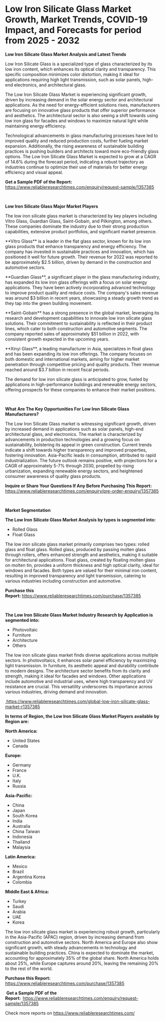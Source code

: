 <p><h1>Low Iron Silicate Glass Market Growth, Market Trends, COVID-19 Impact, and Forecasts for period from 2025 - 2032</h1></p><p><strong>Low Iron Silicate Glass Market Analysis and Latest Trends</strong></p>
<p><p>Low Iron Silicate Glass is a specialized type of glass characterized by its low iron content, which enhances its optical clarity and transparency. This specific composition minimizes color distortion, making it ideal for applications requiring high light transmission, such as solar panels, high-end electronics, and architectural glass.</p><p>The Low Iron Silicate Glass Market is experiencing significant growth, driven by increasing demand in the solar energy sector and architectural applications. As the need for energy-efficient solutions rises, manufacturers are focusing on innovative glass products that offer superior performance and aesthetics. The architectural sector is also seeing a shift towards using low iron glass for facades and windows to maximize natural light while maintaining energy efficiency.</p><p>Technological advancements in glass manufacturing processes have led to improved quality and reduced production costs, further fueling market expansion. Additionally, the rising awareness of sustainable building practices is pushing builders and architects toward more eco-friendly glass options. The Low Iron Silicate Glass Market is expected to grow at a CAGR of 14.6% during the forecast period, indicating a robust trajectory as industries continue to optimize their use of materials for better energy efficiency and visual appeal.</p></p>
<p><strong>Get a Sample PDF of the Report:&nbsp;</strong> <a href="https://www.reliableresearchtimes.com/enquiry/request-sample/1357385?utm_campaign=3576&utm_medium=2&utm_source=Github&utm_content=ia&utm_term=02042025&utm_id=low-iron-silicate-glass">https://www.reliableresearchtimes.com/enquiry/request-sample/1357385</a></p>
<p>&nbsp;</p>
<p><strong>Low Iron Silicate Glass Major Market Players</strong></p>
<p><p>The low iron silicate glass market is characterized by key players including Vitro Glass, Guardian Glass, Saint-Gobain, and Pilkington, among others. These companies dominate the industry due to their strong production capabilities, extensive product portfolios, and significant market presence.</p><p>**Vitro Glass** is a leader in the flat glass sector, known for its low iron glass products that enhance transparency and energy efficiency. The company has invested in sustainable practices and innovation, which has positioned it well for future growth. Their revenue for 2022 was reported to be approximately $2.5 billion, driven by demand in the construction and automotive sectors.</p><p>**Guardian Glass**, a significant player in the glass manufacturing industry, has expanded its low iron glass offerings with a focus on solar energy applications. They have been actively incorporating advanced technology to improve product quality and reduce costs. The company's sales revenue was around $3 billion in recent years, showcasing a steady growth trend as they tap into the green building movement.</p><p>**Saint-Gobain** has a strong presence in the global market, leveraging its research and development capabilities to innovate low iron silicate glass solutions. Their commitment to sustainability is reflected in their product lines, which cater to both construction and automotive segments. The company reported sales of approximately $51 billion in 2022, with consistent growth expected in the upcoming years.</p><p>**Xinyi Glass**, a leading manufacturer in Asia, specializes in float glass and has been expanding its low iron offerings. The company focuses on both domestic and international markets, aiming for higher market penetration through competitive pricing and quality products. Their revenue reached around $3.7 billion in recent fiscal periods.</p><p>The demand for low iron silicate glass is anticipated to grow, fueled by applications in high-performance buildings and renewable energy sectors, offering prospects for these companies to enhance their market positions.</p></p>
<p>&nbsp;</p>
<p><strong>What Are The Key Opportunities For Low Iron Silicate Glass Manufacturers?</strong></p>
<p><p>The Low Iron Silicate Glass market is witnessing significant growth, driven by increased demand in applications such as solar panels, high-end architectural glass, and electronics. The market is characterized by advancements in production technologies and a growing focus on sustainability, bolstering its appeal in green construction. Current trends indicate a shift towards higher transparency and improved properties, fostering innovation. Asia-Pacific leads in consumption, attributed to rapid industrialization. The future outlook remains positive, with projections for a CAGR of approximately 5-7% through 2030, propelled by rising urbanization, expanding renewable energy sectors, and heightened consumer awareness of quality glass products.</p></p>
<p><strong>Inquire or Share Your Questions If Any Before Purchasing This Report:</strong> <a href="https://www.reliableresearchtimes.com/enquiry/pre-order-enquiry/1357385?utm_campaign=3576&utm_medium=2&utm_source=Github&utm_content=ia&utm_term=02042025&utm_id=low-iron-silicate-glass">https://www.reliableresearchtimes.com/enquiry/pre-order-enquiry/1357385</a></p>
<p>&nbsp;</p>
<p><strong>Market Segmentation</strong></p>
<p><strong>The Low Iron Silicate Glass Market Analysis by types is segmented into:</strong></p>
<p><ul><li>Rolled Glass</li><li>Float Glass</li></ul></p>
<p><p>The low iron silicate glass market primarily comprises two types: rolled glass and float glass. Rolled glass, produced by passing molten glass through rollers, offers enhanced strength and aesthetics, making it suitable for architectural applications. Float glass, created by floating molten glass on molten tin, provides a uniform thickness and high optical clarity, ideal for windows and facades. Both types are valued for their minimal iron content, resulting in improved transparency and light transmission, catering to various industries including construction and automotive.</p></p>
<p><strong>Purchase this Report:&nbsp;</strong><a href="https://www.reliableresearchtimes.com/purchase/1357385?utm_campaign=3576&utm_medium=2&utm_source=Github&utm_content=ia&utm_term=02042025&utm_id=low-iron-silicate-glass">https://www.reliableresearchtimes.com/purchase/1357385</a></p>
<p>&nbsp;</p>
<p><strong>The Low Iron Silicate Glass Market Industry Research by Application is segmented into:</strong></p>
<p><ul><li>Photovoltaic</li><li>Furniture</li><li>Architecture</li><li>Others</li></ul></p>
<p><p>The low iron silicate glass market finds diverse applications across multiple sectors. In photovoltaics, it enhances solar panel efficiency by maximizing light transmission. In furniture, its aesthetic appeal and durability contribute to modern designs. The architecture sector benefits from its clarity and strength, making it ideal for facades and windows. Other applications include automotive and industrial uses, where high transparency and UV resistance are crucial. This versatility underscores its importance across various industries, driving demand and innovation.</p></p>
<p><a href="https://www.reliableresearchtimes.com/global-low-iron-silicate-glass-market-r1357385?utm_campaign=3576&utm_medium=2&utm_source=Github&utm_content=ia&utm_term=02042025&utm_id=low-iron-silicate-glass">&nbsp;https://www.reliableresearchtimes.com/global-low-iron-silicate-glass-market-r1357385</a></p>
<p><strong>In terms of Region, the Low Iron Silicate Glass Market Players available by Region are:</strong></p>
<p>
    <p> <strong> North America: </strong>
        <ul>
            <li>United States</li>
            <li>Canada</li>
        </ul>
        </p> 
    <p> <strong> Europe: </strong>
        <ul>
            <li>Germany</li>
            <li>France</li>
            <li>U.K.</li>
            <li>Italy</li>
            <li>Russia</li>
        </ul>
        </p> 
    <p> <strong> Asia-Pacific: </strong>
        <ul>
            <li>China</li>
            <li>Japan</li>
            <li>South Korea</li>
            <li>India</li>
            <li>Australia</li>
            <li>China Taiwan</li>
            <li>Indonesia</li>
            <li>Thailand</li>
            <li>Malaysia</li>
        </ul>
        </p> 
    <p> <strong> Latin America: </strong>
        <ul>
            <li>Mexico</li>
            <li>Brazil</li>
            <li>Argentina Korea</li>
            <li>Colombia</li>
        </ul>
        </p> 
    <p> <strong> Middle East & Africa: </strong>
        <ul>
            <li>Turkey</li>
            <li>Saudi</li>
            <li>Arabia</li>
            <li>UAE</li>
            <li>Korea</li>
        </ul>
    </p>
    </p>
<p><p>The low iron silicate glass market is experiencing robust growth, particularly in the Asia-Pacific (APAC) region, driven by increasing demand from construction and automotive sectors. North America and Europe also show significant growth, with steady advancements in technology and sustainable building practices. China is expected to dominate the market, accounting for approximately 35% of the global share. North America holds about 25%, while Europe captures around 20%, leaving the remaining 20% to the rest of the world.</p></p>
<p><strong>Purchase this Report: </strong><a href="https://www.reliableresearchtimes.com/purchase/1357385?utm_campaign=3576&utm_medium=2&utm_source=Github&utm_content=ia&utm_term=02042025&utm_id=low-iron-silicate-glass">https://www.reliableresearchtimes.com/purchase/1357385</a></p>
<p>&nbsp;<strong>Get a Sample PDF of the Report:&nbsp;&nbsp;</strong><a href="https://www.reliableresearchtimes.com/enquiry/request-sample/1357385?utm_campaign=3576&utm_medium=2&utm_source=Github&utm_content=ia&utm_term=02042025&utm_id=low-iron-silicate-glass">https://www.reliableresearchtimes.com/enquiry/request-sample/1357385</a></p>
<p><strong></strong></p>
<p>Check more reports on <a href="https://www.reliableresearchtimes.com/?utm_campaign=3576&utm_medium=2&utm_source=Github&utm_content=ia&utm_term=02042025&utm_id=low-iron-silicate-glass">https://www.reliableresearchtimes.com/</a></p>